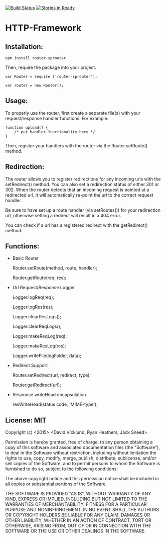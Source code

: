 [![Build Status](https://travis-ci.org/dvicklund/http-framework.svg?branch=master)](https://travis-ci.org/dvicklund/http-framework)
[![Stories in Ready](https://badge.waffle.io/dvicklund/http-framework.png?label=ready&title=Ready)](https://waffle.io/dvicklund/http-framework)
# HTTP-Framework

## Installation:

`npm install router-sprouter`

Then, require the package into your project.

```
var Router = require ('router-sprouter');

var router = new Router();
```

## Usage:

To properly use the router, first create a separate file(s) with your request/response handler functions. For example:

```
function upload() {
    /* put handler functionality here */
}
```

Then, register your handlers with the router via the Router.setRoute() method.

## Redirection:

The router allows you to register redirections for any incoming urls with the setRedirect() method. You can also set a redirection status of either 301 or 302. When the router detects that an incoming request is pointed at a redirected url, it will automatically re-point the url to the correct request handler.

Be sure to have set up a route handler (via setRoutes()) for your redirection url, otherwise setting a redirect will result in a 404 error.

You can check if a url has a registered redirect with the getRedirect() method.

## Functions:

   + Basic Router

        Router.setRoute(method, route, handler);

        Router.getRoute(req, res);

   + Url Request/Response Logger

        Logger.logReq(req);

        Logger.logRes(res);

        Logger.clearResLogs();

        Logger.clearReqLogs();

        Logger.makeReqLog(req);

        Logger.makeResLog(res);

        Logger.writeFile(logFolder, data);


   + Redirect Support

        Router.setRedirect(url, redirect, type);

        Router.getRedirect(url);


   + Response writeHead encapsulation

        resWriteHead(status code, 'MIME-type');


## License: MIT

Copyright (c) <2015> <David Vicklund, Ryan Heathers, Jack Sneed>



Permission is hereby granted, free of charge, to any person obtaining a copy
of this software and associated documentation files (the "Software"), to deal
in the Software without restriction, including without limitation the rights
to use, copy, modify, merge, publish, distribute, sublicense, and/or sell
copies of the Software, and to permit persons to whom the Software is
furnished to do so, subject to the following conditions:



The above copyright notice and this permission notice shall be included in
all copies or substantial portions of the Software.



THE SOFTWARE IS PROVIDED "AS IS", WITHOUT WARRANTY OF ANY KIND, EXPRESS OR
IMPLIED, INCLUDING BUT NOT LIMITED TO THE WARRANTIES OF MERCHANTABILITY,
FITNESS FOR A PARTICULAR PURPOSE AND NONINFRINGEMENT.  IN NO EVENT SHALL THE
AUTHORS OR COPYRIGHT HOLDERS BE LIABLE FOR ANY CLAIM, DAMAGES OR OTHER
LIABILITY, WHETHER IN AN ACTION OF CONTRACT, TORT OR OTHERWISE, ARISING FROM,
OUT OF OR IN CONNECTION WITH THE SOFTWARE OR THE USE OR OTHER DEALINGS IN
THE SOFTWARE.

